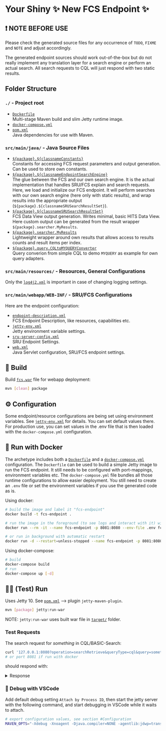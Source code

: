# Your Shiny ✨ New FCS Endpoint ✨

## ❗ NOTE BEFORE USE

Please check the generated source files for any occurrence of `TODO`, `FIXME` and `NOTE` and adjust accordingly.

The generated endpoint sources should work out-of-the-box but do not really implement any translation layer for a search engine or perform an actual search. All search requests to CQL will just respond with two static results.

## Folder Structure

### `./` - Project root

* [`Dockerfile`](Dockerfile)  
  Multi-stage Maven build and slim Jetty runtime image.
* [`docker-compose.yml`](docker-compose.yml)
* [`pom.xml`](pom.xml)  
  Java dependencies for use with Maven.

### `src/main/java/` - Java Source Files

* [`${package}.${classnameConstants}`](src/main/java/${packageInPathFormat}/${classnameConstants}.java)  
  Constants for accessing FCS request parameters and output generation. Can be used to store own constants.
* [`${package}.${classnameEndpointSearchEngine}`](src/main/java/${packageInPathFormat}/${classnameEndpointSearchEngine}.java)  
  The glue between the FCS and our own search engine. It is the actual implementation that handles SRU/FCS explain and search requests. Here, we load and initialize our FCS endpoint.
  It will perform searches with our own search engine (here only with static results), and wrap results into the appropriate output (`${package}.${classnameSRUSearchResultSet}`). 
* [`${package}.${classnameSRUSearchResultSet}`](src/main/java/${packageInPathFormat}/${classnameSRUSearchResultSet}.java)  
  FCS Data View output generation. Writes minimal, basic HITS Data View. Here custom output can be generated from the result wrapper `${package}.searcher.MyResults`.
* [`${package}.searcher.MyResults`](src/main/java/${packageInPathFormat}/searcher/MyResults.java)  
  Lightweight wrapper around own results that allows access to results counts and result items per index.
* [`${package}.query.CQLtoMYQUERYConverter`](src/main/java/${packageInPathFormat}/query/CQLtoMYQUERYConverter.java)  
  Query converion from simple CQL to demo `MYQUERY` as example for own query adapters.

### `src/main/resources/` - Resources, General Configurations

Only the [`log4j2.xml`](src/main/resources/log4j2.xml) is important in case of changing logging settings.

### `src/main/webapp/WEB-INF/` - SRU/FCS Configurations

Here are the endpoint configuration:

* [`endpoint-description.xml`](src/main/webapp/WEB-INF/endpoint-description.xml)  
  FCS Endpoint Description, like resources, capabilities etc.
* [`jetty-env.xml`](src/main/webapp/WEB-INF/jetty-env.xml)  
  Jetty environment variable settings.
* [`sru-server-config.xml`](src/main/webapp/WEB-INF/sru-server-config.xml)  
  SRU Endpoint Settings.
* [`web.xml`](src/main/webapp/WEB-INF/web.xml)  
  Java Servlet configuration, SRU/FCS endpoint settings.

## 🔨 Build

Build [`fcs.war`](target/fcs.war) file for webapp deployment:

```bash
mvn [clean] package
```

## ⚙️ Configuration

Some endpoint/resource configurations are being set using environment variables. See [`jetty-env.xml`](src/main/webapp/WEB-INF/jetty-env.xml) for details. You can set default values there.
For production use, you can set values in the .env file that is then loaded with the `docker-compose.yml` configuration.

## 🏃 Run with Docker

The archetype includes both a [`Dockerfile`](Dockerfile) and a [`docker-compose.yml`](docker-compose.yml) configuration.
The `Dockerfile` can be used to build a simple Jetty image to run the FCS endpoint. It still needs to be configured with port-mappings, environment variables etc. The `docker-compose.yml` file bundles all those runtime configurations to allow easier deployment. You still need to create an `.env` file or set the environment variables if you use the generated code as is.

Using docker:

```bash
# build the image and label it "fcs-endpoint"
docker build -t fcs-endpoint .

# run the image in the foreground (to see logs and interact with it) with environment variables from .env file
docker run --rm -it --name fcs-endpoint -p 8081:8080 --env-file .env fcs-endpoint

# or run in background with automatic restart
docker run -d --restart=unless-stopped --name fcs-endpoint -p 8081:8080 --env-file .env fcs-endpoint
```

Using docker-compose:

```bash
# build
docker-compose build
# run
docker-compose up [-d]
```

## 👨‍🔬 (Test) Run

Uses Jetty 10. See [`pom.xml`](pom.xml) --> plugin `jetty-maven-plugin`.

```bash
mvn [package] jetty:run-war
```

NOTE: `jetty:run-war` uses built war file in [`target/`](target/) folder.

### Test Requests

The search request for _something_ in CQL/BASIC-Search:

```bash
curl '127.0.0.1:8080?operation=searchRetrieve&queryType=cql&query=something&x-indent-response=1'
# or port 8081 if run with docker
```

should respond with:

<details>
<summary>Response</summary>

```xml
<?xml version='1.0' encoding='utf-8'?>
<sruResponse:searchRetrieveResponse xmlns:sruResponse="http://docs.oasis-open.org/ns/search-ws/sruResponse">
 <sruResponse:version>2.0</sruResponse:version>
 <sruResponse:numberOfRecords>1</sruResponse:numberOfRecords>
 <sruResponse:records>
  <sruResponse:record>
   <sruResponse:recordSchema>http://clarin.eu/fcs/resource</sruResponse:recordSchema>
   <sruResponse:recordXMLEscaping>xml</sruResponse:recordXMLEscaping>
   <sruResponse:recordData>
    <fcs:Resource xmlns:fcs="http://clarin.eu/fcs/resource" pid="FIXME:DEFAULT_RESOURCE_PID">
     <fcs:ResourceFragment>
      <fcs:DataView type="application/x-clarin-fcs-hits+xml">
       <hits:Result xmlns:hits="http://clarin.eu/fcs/dataview/hits">
        <hits:Hit>abc</hits:Hit>
       </hits:Result>
      </fcs:DataView>
     </fcs:ResourceFragment>
    </fcs:Resource>
   </sruResponse:recordData>
   <sruResponse:recordPosition>1</sruResponse:recordPosition>
  </sruResponse:record>
  <sruResponse:record>
   <sruResponse:recordSchema>http://clarin.eu/fcs/resource</sruResponse:recordSchema>
   <sruResponse:recordXMLEscaping>xml</sruResponse:recordXMLEscaping>
   <sruResponse:recordData>
    <fcs:Resource xmlns:fcs="http://clarin.eu/fcs/resource" pid="FIXME:DEFAULT_RESOURCE_PID">
     <fcs:ResourceFragment>
      <fcs:DataView type="application/x-clarin-fcs-hits+xml">
       <hits:Result xmlns:hits="http://clarin.eu/fcs/dataview/hits">
        <hits:Hit>def</hits:Hit>
       </hits:Result>
      </fcs:DataView>
     </fcs:ResourceFragment>
    </fcs:Resource>
   </sruResponse:recordData>
   <sruResponse:recordPosition>2</sruResponse:recordPosition>
  </sruResponse:record>
 </sruResponse:records>
 <sruResponse:echoedSearchRetrieveRequest>
  <sruResponse:version>2.0</sruResponse:version>
  <sruResponse:query>something</sruResponse:query>
  <sruResponse:xQuery xmlns="http://docs.oasis-open.org/ns/search-ws/xcql">
   <searchClause>
    <index>cql.serverChoice</index>
    <relation>
     <value>=</value>
    </relation>
    <term>something</term>
   </searchClause>
  </sruResponse:xQuery>
  <sruResponse:startRecord>1</sruResponse:startRecord>
 </sruResponse:echoedSearchRetrieveRequest>
</sruResponse:searchRetrieveResponse>
```

</details>

### 🐞 Debug with VSCode

Add default debug setting `Attach by Process ID`, then start the jetty server with the following command, and start debugging in VSCode while it waits to attach.

```bash
# export configuration values, see section #Configuration
MAVEN_OPTS="-Xdebug -Xnoagent -Djava.compiler=NONE -agentlib:jdwp=transport=dt_socket,server=y,address=5005" mvn jetty:run-war
```
